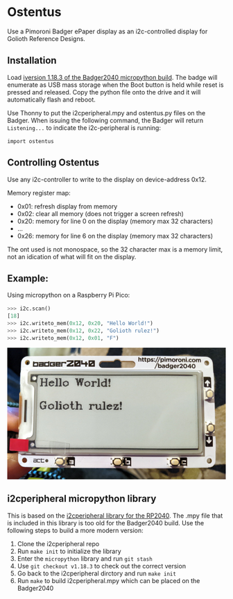 # Ostentus

Use a Pimoroni Badger ePaper display as an i2c-controlled display for Golioth
Reference Designs.

## Installation

Load [iversion 1.18.3 of the Badger2040 micropython
build](https://github.com/pimoroni/pimoroni-pico/releases/tag/v1.18.3). The
badge will enumerate as USB mass storage when the Boot button is held while
reset is pressed and released. Copy the python file onto the drive and it will
automatically flash and reboot.

Use Thonny to put the i2cperipheral.mpy and ostentus.py files on the Badger.
When issuing the following command, the Badger will return `Listening...` to
indicate the i2c-peripheral is running:

```
import ostentus
```

## Controlling Ostentus

Use any i2c-controller to write to the display on device-address 0x12.

Memory register map:

* 0x01: refresh display from memory
* 0x02: clear all memory (does not trigger a screen refresh)
* 0x20: memory for line 0 on the display (memory max 32 characters)
* ...
* 0x26: memory for line 6 on the display (memory max 32 characters)

The ont used is not monospace, so the 32 character max is a memory limit, not an
idication of what will fit on the display.

## Example:

Using micropython on a Raspberry Pi Pico:

```python
>>> i2c.scan()
[18]
>>> i2c.writeto_mem(0x12, 0x20, "Hello World!")
>>> i2c.writeto_mem(0x12, 0x22, "Golioth rulez!")
>>> i2c.writeto_mem(0x12, 0x01, "F")
```

![Badger2040](img/ostentus_badger2040.jpg)

## i2cperipheral micropython library

This is based on the [i2cperipheral library for the
RP2040](https://github.com/adamgreen/i2cperipheral). The .mpy file that is
included in this library is too old for the Badger2040 build. Use the following
steps to build a more modern version:

1. Clone the i2cperipheral repo
2. Run `make init` to initialize the library
3. Enter the `micropython` library and run `git stash`
4. Use `git checkout v1.18.3` to check out the correct version
5. Go back to the i2cperipheral dirctory and run `make init`
6. Run `make` to build i2cperipheral.mpy which can be placed on the Badger2040
